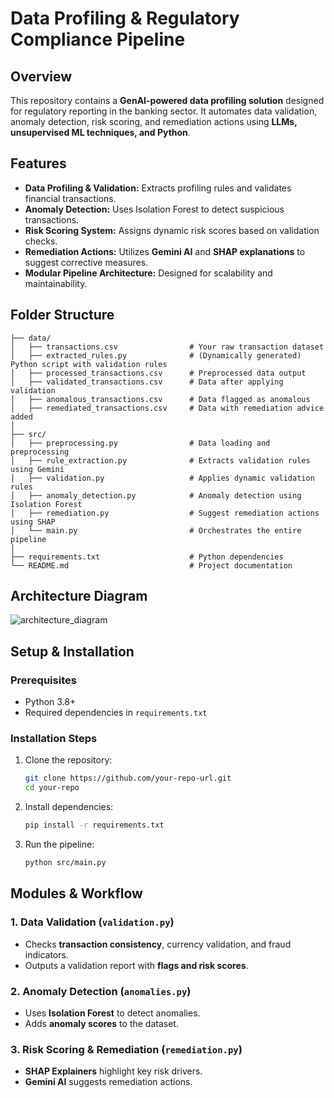 # Data Profiling & Regulatory Compliance Pipeline

## Overview
This repository contains a **GenAI-powered data profiling solution** designed for regulatory reporting in the banking sector. It automates data validation, anomaly detection, risk scoring, and remediation actions using **LLMs, unsupervised ML techniques, and Python**.

## Features
- **Data Profiling & Validation:** Extracts profiling rules and validates financial transactions.
- **Anomaly Detection:** Uses Isolation Forest to detect suspicious transactions.
- **Risk Scoring System:** Assigns dynamic risk scores based on validation checks.
- **Remediation Actions:** Utilizes **Gemini AI** and **SHAP explanations** to suggest corrective measures.
- **Modular Pipeline Architecture:** Designed for scalability and maintainability.

## Folder Structure
```
├── data/
│   ├── transactions.csv                # Your raw transaction dataset
│   ├── extracted_rules.py              # (Dynamically generated) Python script with validation rules
│   ├── processed_transactions.csv      # Preprocessed data output
│   ├── validated_transactions.csv      # Data after applying validation
│   ├── anomalous_transactions.csv      # Data flagged as anomalous
│   ├── remediated_transactions.csv     # Data with remediation advice added
│
├── src/
│   ├── preprocessing.py                # Data loading and preprocessing
│   ├── rule_extraction.py              # Extracts validation rules using Gemini
│   ├── validation.py                   # Applies dynamic validation rules
│   ├── anomaly_detection.py            # Anomaly detection using Isolation Forest
│   ├── remediation.py                  # Suggest remediation actions using SHAP
│   └── main.py                         # Orchestrates the entire pipeline
│
├── requirements.txt                    # Python dependencies
└── README.md                           # Project documentation
```
## Architecture Diagram
![architecture_diagram](https://github.com/user-attachments/assets/6367eb19-4dff-47a9-b393-831c81587e4b)



## Setup & Installation
### Prerequisites
- Python 3.8+
- Required dependencies in `requirements.txt`

### Installation Steps
1. Clone the repository:
   ```bash
   git clone https://github.com/your-repo-url.git
   cd your-repo
   ```
2. Install dependencies:
   ```bash
   pip install -r requirements.txt
   ```
3. Run the pipeline:
   ```bash
   python src/main.py
   ```

## Modules & Workflow
### **1. Data Validation (`validation.py`)**
- Checks **transaction consistency**, currency validation, and fraud indicators.
- Outputs a validation report with **flags and risk scores**.

### **2. Anomaly Detection (`anomalies.py`)**
- Uses **Isolation Forest** to detect anomalies.
- Adds **anomaly scores** to the dataset.

### **3. Risk Scoring & Remediation (`remediation.py`)**
- **SHAP Explainers** highlight key risk drivers.
- **Gemini AI** suggests remediation actions.



